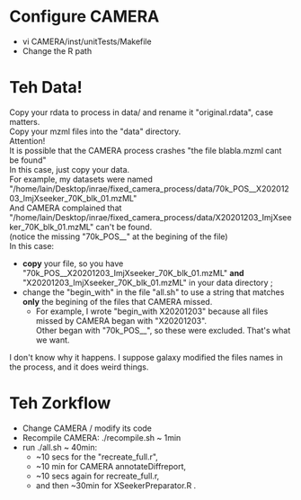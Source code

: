 
Configure CAMERA
================

 * vi CAMERA/inst/unitTests/Makefile
 * Change the R path

Teh Data!
=========

Copy your rdata to process in data/ and rename it "original.rdata", case matters.  
Copy your mzml files into the "data" directory.  
Attention!  
It is possible that the CAMERA process crashes "the file blabla.mzml cant be found"  
In this case, just copy your data.  
For example, my datasets were named "/home/lain/Desktop/inrae/fixed_camera_process/data/70k_POS__X20201203_ImjXseeker_70K_blk_01.mzML"  
And CAMERA complained that "/home/lain/Desktop/inrae/fixed_camera_process/data/X20201203_ImjXseeker_70K_blk_01.mzML" can't be found.  
(notice the missing "70k_POS__" at the begining of the file)  
In this case:
 * **copy** your file, so you have "70k_POS__X20201203_ImjXseeker_70K_blk_01.mzML" **and** "X20201203_ImjXseeker_70K_blk_01.mzML" in your data directory ;
 * change the "begin_with" in the file "all.sh" to use a string that matches **only** the begining of the files that CAMERA missed.
   * For example, I wrote "begin_with X20201203" because all files missed by CAMERA began with "X20201203".  
   Other began with "70k_POS__", so these were excluded. That's what we want.

I don't know why it happens. I suppose galaxy modified the files names in the process, and it does weird things.

Teh Zorkflow
============

 * Change CAMERA / modify its code
 * Recompile CAMERA: ./recompile.sh  ~ 1min
 * run ./all.sh ~ 40min:
   * \~10 secs for the "recreate_full.r",
   * \~10 min for CAMERA annotateDiffreport,
   * \~10 secs again for recreate_full.r,
   * and then \~30min for XSeekerPreparator.R .

